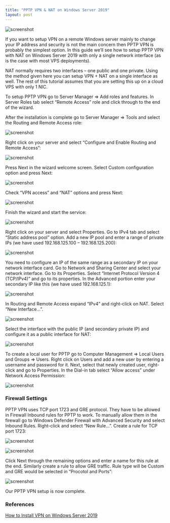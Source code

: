 ```yaml
---
title: "PPTP VPN & NAT on Windows Server 2019"
layout: post
---
```


![screenshot](../assets/images/pptp-vpn/title.png)

If you want to setup VPN on a remote Windows server mainly to change your IP address and security is not the main concern then PPTP VPN is probably the simplest option. In this guide we’ll see how to setup PPTP VPN with NAT on Windows Server 2019 with only a single network interface (as is the case with most VPS deployments).

<!--more-->

NAT normally requires two interfaces – one public and one private. Using the method given here you can setup VPN + NAT on a single interface as well. The rest of this tutorial assumes that you are setting this up on a cloud VPS with only 1 NIC.

To setup PPTP VPN go to Server Manager => Add roles and features. In Server Roles tab select “Remote Access” role and click through to the end of the wizard.

After the installation is complete go to Server Manager => Tools and select the Routing and Remote Access role:

![screenshot](../assets/images/pptp-vpn/1.png)

Right click on your server and select “Configure and Enable Routing and Remote Access”:

![screenshot](../assets/images/pptp-vpn/2.png)

Press Next in the wizard welcome screen. Select Custom configuration option and press Next:

![screenshot](../assets/images/pptp-vpn/3.png)

Check “VPN access” and “NAT” options and press Next:

![screenshot](../assets/images/pptp-vpn/4.png)

Finish the wizard and start the service:

![screenshot](../assets/images/pptp-vpn/5.png)

Right click on your server and select Properties. Go to IPv4 tab and select “Static address pool” option. Add a new IP pool and enter a range of private IPs (we have used 192.168.125.100 – 192.168.125.200):

![screenshot](../assets/images/pptp-vpn/6.png)

You need to configure an IP of the same range as a secondary IP on your network interface card. Go to Network and Sharing Center and select your network interface. Go to its Properties. Select “Internet Protocol Version 4 (TCP/IPv4)” and go to its properties. In the Advanced portion enter your secondary IP like this (we have used 192.168.125.1):

![screenshot](../assets/images/pptp-vpn/7.png)

In Routing and Remote Access expand “IPv4” and right-click on NAT. Select “New Interface…”.

![screenshot](../assets/images/pptp-vpn/8.png)

Select the interface with the public IP (and secondary private IP) and configure it as a public interface for NAT:

![screenshot](../assets/images/pptp-vpn/9.png)

To create a local user for PPTP go to Computer Management => Local Users and Groups => Users. Right click on Users and add a new user by entering a username and password for it. Next, select that newly created user, right-click and go to Properties. In the Dial-in tab select “Allow access” under Network Access Permission:

![screenshot](../assets/images/pptp-vpn/10.png)

### Firewall Settings

PPTP VPN uses TCP port 1723 and GRE protocol. They have to be allowed in Firewall Inbound rules for PPTP to work. To manually allow them in the firewall go to Windows Defender Firewall with Advanced Security and select Inbound Rules. Right-click and select “New Rule…”. Create a rule for TCP port 1723:

![screenshot](../assets/images/pptp-vpn/11.png)

![screenshot](../assets/images/pptp-vpn/12.png)

Click Next through the remaining options and enter a name for this rule at the end. Similarly create a rule to allow GRE traffic. Rule type will be Custom and GRE would be selected in “Procotol and Ports”:

![screenshot](../assets/images/pptp-vpn/13.png)

Our PPTP VPN setup is now complete.

### References

[How to Install VPN on Windows Server 2019](https://www.thomasmaurer.ch/2018/05/how-to-install-vpn-on-windows-server-2019/)